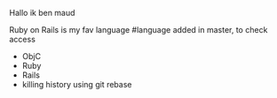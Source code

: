 Hallo ik ben maud


Ruby on Rails is my fav language #language added in master, to check access

* ObjC
* Ruby
* Rails
* killing history using git rebase

